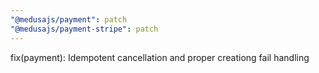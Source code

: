 ```yaml
---
"@medusajs/payment": patch
"@medusajs/payment-stripe": patch
---
```


fix(payment): Idempotent cancellation and proper creationg fail handling
